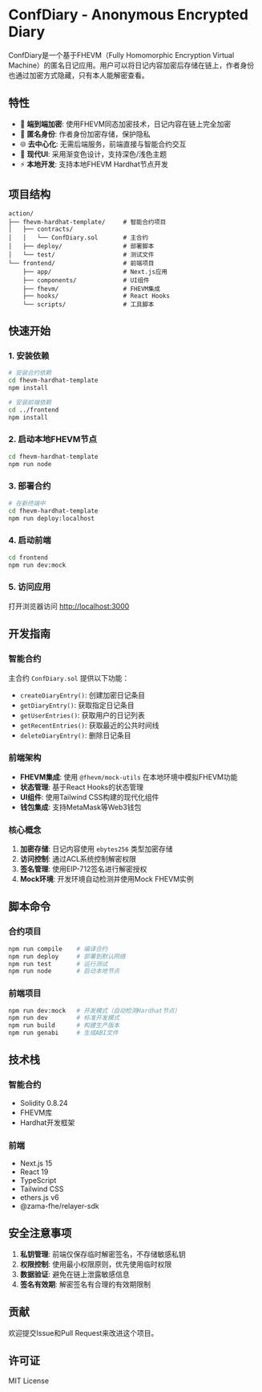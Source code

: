 # ConfDiary - Anonymous Encrypted Diary

ConfDiary是一个基于FHEVM（Fully Homomorphic Encryption Virtual Machine）的匿名日记应用。用户可以将日记内容加密后存储在链上，作者身份也通过加密方式隐藏，只有本人能解密查看。

## 特性

- 🔐 **端到端加密**: 使用FHEVM同态加密技术，日记内容在链上完全加密
- 👤 **匿名身份**: 作者身份加密存储，保护隐私
- 🌐 **去中心化**: 无需后端服务，前端直接与智能合约交互
- 🎨 **现代UI**: 采用渐变色设计，支持深色/浅色主题
- ⚡ **本地开发**: 支持本地FHEVM Hardhat节点开发

## 项目结构

```
action/
├── fhevm-hardhat-template/     # 智能合约项目
│   ├── contracts/
│   │   └── ConfDiary.sol       # 主合约
│   ├── deploy/                 # 部署脚本
│   └── test/                   # 测试文件
└── frontend/                   # 前端项目
    ├── app/                    # Next.js应用
    ├── components/             # UI组件
    ├── fhevm/                  # FHEVM集成
    ├── hooks/                  # React Hooks
    └── scripts/                # 工具脚本
```

## 快速开始

### 1. 安装依赖

```bash
# 安装合约依赖
cd fhevm-hardhat-template
npm install

# 安装前端依赖
cd ../frontend
npm install
```

### 2. 启动本地FHEVM节点

```bash
cd fhevm-hardhat-template
npm run node
```

### 3. 部署合约

```bash
# 在新终端中
cd fhevm-hardhat-template
npm run deploy:localhost
```

### 4. 启动前端

```bash
cd frontend
npm run dev:mock
```

### 5. 访问应用

打开浏览器访问 [http://localhost:3000](http://localhost:3000)

## 开发指南

### 智能合约

主合约 `ConfDiary.sol` 提供以下功能：

- `createDiaryEntry()`: 创建加密日记条目
- `getDiaryEntry()`: 获取指定日记条目
- `getUserEntries()`: 获取用户的日记列表
- `getRecentEntries()`: 获取最近的公共时间线
- `deleteDiaryEntry()`: 删除日记条目

### 前端架构

- **FHEVM集成**: 使用 `@fhevm/mock-utils` 在本地环境中模拟FHEVM功能
- **状态管理**: 基于React Hooks的状态管理
- **UI组件**: 使用Tailwind CSS构建的现代化组件
- **钱包集成**: 支持MetaMask等Web3钱包

### 核心概念

1. **加密存储**: 日记内容使用 `ebytes256` 类型加密存储
2. **访问控制**: 通过ACL系统控制解密权限
3. **签名管理**: 使用EIP-712签名进行解密授权
4. **Mock环境**: 开发环境自动检测并使用Mock FHEVM实例

## 脚本命令

### 合约项目

```bash
npm run compile    # 编译合约
npm run deploy     # 部署到默认网络
npm run test       # 运行测试
npm run node       # 启动本地节点
```

### 前端项目

```bash
npm run dev:mock   # 开发模式（自动检测Hardhat节点）
npm run dev        # 标准开发模式
npm run build      # 构建生产版本
npm run genabi     # 生成ABI文件
```

## 技术栈

### 智能合约
- Solidity 0.8.24
- FHEVM库
- Hardhat开发框架

### 前端
- Next.js 15
- React 19
- TypeScript
- Tailwind CSS
- ethers.js v6
- @zama-fhe/relayer-sdk

## 安全注意事项

1. **私钥管理**: 前端仅保存临时解密签名，不存储敏感私钥
2. **权限控制**: 使用最小权限原则，优先使用临时权限
3. **数据验证**: 避免在链上泄露敏感信息
4. **签名有效期**: 解密签名有合理的有效期限制

## 贡献

欢迎提交Issue和Pull Request来改进这个项目。

## 许可证

MIT License



